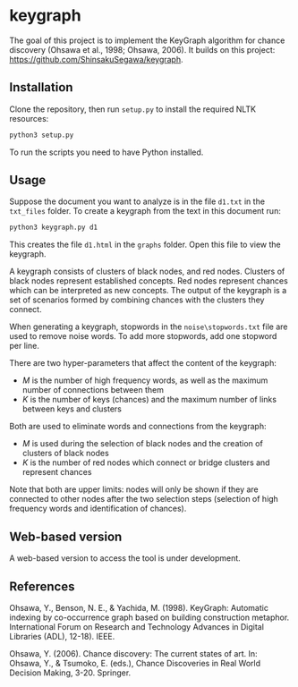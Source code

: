 # keygraph

The goal of this project is to implement the KeyGraph algorithm for chance discovery (Ohsawa et al., 1998; Ohsawa, 2006). It builds on this project: https://github.com/ShinsakuSegawa/keygraph.

## Installation

Clone the repository, then run `setup.py` to install the required NLTK resources:

```bash
python3 setup.py
```

To run the scripts you need to have Python installed.

## Usage

Suppose the document you want to analyze is in the file `d1.txt` in the `txt_files` folder. To create a keygraph from the text in this document run:

```bash
python3 keygraph.py d1
```

This creates the file `d1.html` in the `graphs` folder. Open this file to view the keygraph.

A keygraph consists of clusters of black nodes, and red nodes. Clusters of black nodes represent established concepts. Red nodes represent chances which can be interpreted as new concepts. The output of the keygraph is a set of scenarios formed by combining chances with the clusters they connect.

When generating a keygraph, stopwords in the `noise\stopwords.txt` file are used to remove noise words. To add more stopwords, add one stopword per line.

There are two hyper-parameters that affect the content of the keygraph:

- $M$ is the number of high frequency words, as well as the maximum number of connections between them
- $K$ is the number of keys (chances) and the maximum number of links between keys and clusters

Both are used to eliminate words and connections from the keygraph: 

- $M$ is used during the selection of black nodes and the creation of clusters of black nodes
- $K$ is the number of red nodes which connect or bridge clusters and represent chances 

Note that both are upper limits: nodes will only be shown if they are connected to other nodes after the two selection steps (selection of high frequency words and identification of chances).

## Web-based version

A web-based version to access the tool is under development.

## References

Ohsawa, Y., Benson, N. E., & Yachida, M. (1998). KeyGraph: Automatic indexing by co-occurrence graph based on building construction metaphor. International Forum on Research and Technology Advances in Digital Libraries (ADL), 12-18). IEEE.

Ohsawa, Y. (2006). Chance discovery: The current states of art. In: Ohsawa, Y., & Tsumoko, E. (eds.), Chance Discoveries in Real World Decision Making, 3-20. Springer.
